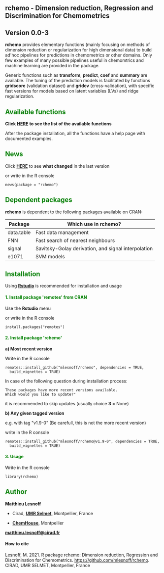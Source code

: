 ## rchemo - Dimension reduction, Regression and Discrimination for Chemometrics  
## <span style="color:grey70"> **Version 0.0-3** </span> 

**rchemo** provides elementary functions (mainly focusing on methods of dimension reduction or regularization for high dimensional data) to build ad'hoc pipelines for predictions in chemometrics or other domains. Only few examples of many possible pipelines useful in chemomtrics and machine learning are provided in the package.  

Generic functions such as **transform**, **predict**, **coef** and **summary** are available. The tuning of the prediction models is facilitated by functions **gridscore** (validation dataset) and **gridcv** (cross-validation), with specific fast versions for models based on latent variables (LVs) and ridge regularization.

## <span style="color:green"> **Available functions** </span> 

**Click** [**HERE**](https://github.com/mlesnoff/rchemo/blob/master/doc/rchemo_functions_github.md) **to see the list of the available functions** 

After the package installation, all the functions have a help page with documented examples. 

## <span style="color:green"> **News** </span> 

Click [**HERE**](https://github.com/mlesnoff/rchemo/blob/master/inst/NEWS.md) to see **what changed** in the last version 

or write in the R console
```{r}
news(package = "rchemo")
```

## <span style="color:green"> **Dependent packages** </span> 

**rchemo** is dependent to the following packages available on CRAN:

| Package | Which use in rchemo? |
|---|---|
| data.table | Fast data management |
| FNN | Fast search of nearest neighbours |
| signal | Savitsky-Golay derivation, and signal interpolation |
| e1071 | SVM models |

## <span style="color:green"> **Installation** </span> 

Using [**Rstudio**](https://www.rstudio.com/products/rstudio/download/) is recommended for installation and usage

#### <span style="color:green"> 1.  Install package **'remotes'** from CRAN </span>

Use the **Rstudio** menu 

or write in the R console
```{r}
install.packages("remotes")
```

#### <span style="color:green"> 2. Install package **'rchemo'** </span> 

**a) Most recent version**

Write in the R console
```{r}
remotes::install_github("mlesnoff/rchemo", dependencies = TRUE, 
  build_vignettes = TRUE)
```
In case of the following question during installation process:
```{r}
These packages have more recent versions available.
Which would you like to update?"
```
it is recommended to skip updates (usually choice **3** = None)

**b) Any given tagged version**

e.g. with tag "v1.9-0"   (Be carefull, this is not the more recent version)

write in the R console
```{r}
remotes::install_github("mlesnoff/rchemo@v1.9-0", dependencies = TRUE, 
  build_vignettes = TRUE)
```

#### <span style="color:green"> 3. Usage </span>

Write in the R console
```{r}
library(rchemo)
```

## <span style="color:green"> **Author** </span> 

**Matthieu Lesnoff**

- Cirad, [**UMR Selmet**](https://umr-selmet.cirad.fr/en), Montpellier, France

- [**ChemHouse**](https://www.chemproject.org/ChemHouse), Montpellier

**matthieu.lesnoff@cirad.fr**

#### How to cite

Lesnoff, M. 2021. R package rchemo: Dimension reduction, Regression and Discrimination for Chemometrics. https://github.com/mlesnoff/rchemo. CIRAD, UMR SELMET, Montpellier, France




